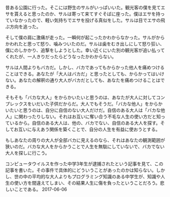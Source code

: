 
昔ある公園に行った。そこには野生のサルがいっぱいいた。観光客の僕を見てエサを貰えると思ったのか、サルは寄って来てすぐそばに座った。僕はエサを持っていなかったので、軽い気持ちでエサを投げる真似をした。サルは目でエサの飛ぶ方向を追った。

そして僕の肩に激痛が走った。一瞬何が起こったかわからなかった。サルがからかわれたと思って怒り、噛みついたのだ。サルは歯をむき出しにして怒り狂い、僕にのしかかり、追撃をしようとした。幸い近くにいた別の観光客が追い払ってくれたが、一人きりだったらどうなったかわからない。

サルは人間よりもバカだ。しかし、バカであってもからかった他人を痛めつけることはできる。あなたが「大人はバカだ」と思ったとしても、からかってはいけない。あなたの解釈の通り大人がバカだとしても、あなたを痛めつけることはできる。

そもそも「バカな大人」をからかいたいと思うのは、あなたが大人に対してコンプレックスをいだいた子供だからだ。大人でもそうだ。「バカな他人」をからかいたいと思うのは、自分に自信のない大人だけだ。自信のある大人は「バカな他人」に関わったりしない。それはお互いに奪い合う不毛な人生の使い方だと知っているから。自信のある大人は、他の、バカでない、自信のある大人を探す。そしてお互いに与えあう関係を築くことで、自分の人生を有益に使おうとする。

もしあなたの周りの大人が全部バカに見えるのなら、それはあなたの観測範囲が狭いのだ。バカな大人をからかうことで人生を無駄にしていないで、バカでない大人を探しに行こう。

コンピュータウイルスを作った中学3年生が逮捕されたという記事を見て、この記事を書いた。その事件で具体的にどういうことがあったのかは知らない。しかし、世の中の平均的な大人よりもプログラミング知識のある中学生が、知識や人生の使い方を間違えてしまい、その結果人生に傷を負ったということだろう。悲しいことである。 2017-06-06